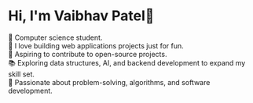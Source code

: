 # Hi, I'm Vaibhav Patel💫

🧠​ Computer science student. <br/>
🌌 I love building web applications projects just for fun.<br/>
🌟 Aspiring to contribute to open-source projects.<br/>
📚 Exploring data structures, AI, and backend development to expand my skill set.<br/>
🚀 Passionate about problem-solving, algorithms, and software development.<br/>


